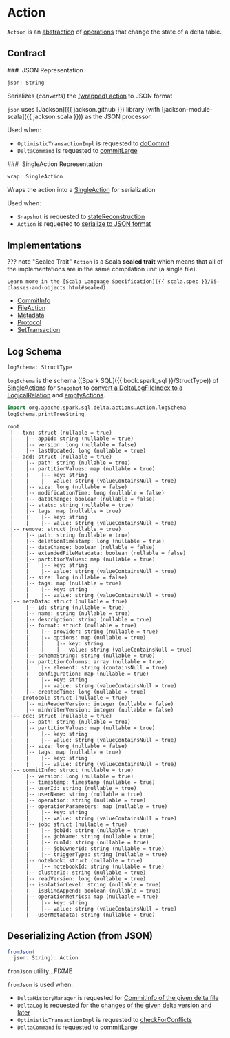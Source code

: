 # Action

`Action` is an [abstraction](#contract) of [operations](#implementations) that change the state of a delta table.

## Contract

### <span id="json"> JSON Representation

```scala
json: String
```

Serializes (_converts_) the [(wrapped) action](#wrap) to JSON format

`json` uses [Jackson]({{ jackson.github }}) library (with [jackson-module-scala]({{ jackson.scala }})) as the JSON processor.

Used when:

* `OptimisticTransactionImpl` is requested to [doCommit](OptimisticTransactionImpl.md#doCommit)
* `DeltaCommand` is requested to [commitLarge](commands/DeltaCommand.md#commitLarge)

### <span id="wrap"> SingleAction Representation

```scala
wrap: SingleAction
```

Wraps the action into a [SingleAction](SingleAction.md) for serialization

Used when:

* `Snapshot` is requested to [stateReconstruction](Snapshot.md#stateReconstruction)
* `Action` is requested to [serialize to JSON format](#json)

## Implementations

??? note "Sealed Trait"
    `Action` is a Scala **sealed trait** which means that all of the implementations are in the same compilation unit (a single file).

    Learn more in the [Scala Language Specification]({{ scala.spec }}/05-classes-and-objects.html#sealed).

* [CommitInfo](CommitInfo.md)
* [FileAction](FileAction.md)
* [Metadata](Metadata.md)
* [Protocol](Protocol.md)
* [SetTransaction](SetTransaction.md)

## <span id="logSchema"> Log Schema

```scala
logSchema: StructType
```

`logSchema` is the schema ([Spark SQL]({{ book.spark_sql }}/StructType)) of [SingleAction](SingleAction.md)s for `Snapshot` to [convert a DeltaLogFileIndex to a LogicalRelation](Snapshot.md#indexToRelation) and [emptyActions](Snapshot.md##emptyActions).

```scala
import org.apache.spark.sql.delta.actions.Action.logSchema
logSchema.printTreeString
```

```text
root
 |-- txn: struct (nullable = true)
 |    |-- appId: string (nullable = true)
 |    |-- version: long (nullable = false)
 |    |-- lastUpdated: long (nullable = true)
 |-- add: struct (nullable = true)
 |    |-- path: string (nullable = true)
 |    |-- partitionValues: map (nullable = true)
 |    |    |-- key: string
 |    |    |-- value: string (valueContainsNull = true)
 |    |-- size: long (nullable = false)
 |    |-- modificationTime: long (nullable = false)
 |    |-- dataChange: boolean (nullable = false)
 |    |-- stats: string (nullable = true)
 |    |-- tags: map (nullable = true)
 |    |    |-- key: string
 |    |    |-- value: string (valueContainsNull = true)
 |-- remove: struct (nullable = true)
 |    |-- path: string (nullable = true)
 |    |-- deletionTimestamp: long (nullable = true)
 |    |-- dataChange: boolean (nullable = false)
 |    |-- extendedFileMetadata: boolean (nullable = false)
 |    |-- partitionValues: map (nullable = true)
 |    |    |-- key: string
 |    |    |-- value: string (valueContainsNull = true)
 |    |-- size: long (nullable = false)
 |    |-- tags: map (nullable = true)
 |    |    |-- key: string
 |    |    |-- value: string (valueContainsNull = true)
 |-- metaData: struct (nullable = true)
 |    |-- id: string (nullable = true)
 |    |-- name: string (nullable = true)
 |    |-- description: string (nullable = true)
 |    |-- format: struct (nullable = true)
 |    |    |-- provider: string (nullable = true)
 |    |    |-- options: map (nullable = true)
 |    |    |    |-- key: string
 |    |    |    |-- value: string (valueContainsNull = true)
 |    |-- schemaString: string (nullable = true)
 |    |-- partitionColumns: array (nullable = true)
 |    |    |-- element: string (containsNull = true)
 |    |-- configuration: map (nullable = true)
 |    |    |-- key: string
 |    |    |-- value: string (valueContainsNull = true)
 |    |-- createdTime: long (nullable = true)
 |-- protocol: struct (nullable = true)
 |    |-- minReaderVersion: integer (nullable = false)
 |    |-- minWriterVersion: integer (nullable = false)
 |-- cdc: struct (nullable = true)
 |    |-- path: string (nullable = true)
 |    |-- partitionValues: map (nullable = true)
 |    |    |-- key: string
 |    |    |-- value: string (valueContainsNull = true)
 |    |-- size: long (nullable = false)
 |    |-- tags: map (nullable = true)
 |    |    |-- key: string
 |    |    |-- value: string (valueContainsNull = true)
 |-- commitInfo: struct (nullable = true)
 |    |-- version: long (nullable = true)
 |    |-- timestamp: timestamp (nullable = true)
 |    |-- userId: string (nullable = true)
 |    |-- userName: string (nullable = true)
 |    |-- operation: string (nullable = true)
 |    |-- operationParameters: map (nullable = true)
 |    |    |-- key: string
 |    |    |-- value: string (valueContainsNull = true)
 |    |-- job: struct (nullable = true)
 |    |    |-- jobId: string (nullable = true)
 |    |    |-- jobName: string (nullable = true)
 |    |    |-- runId: string (nullable = true)
 |    |    |-- jobOwnerId: string (nullable = true)
 |    |    |-- triggerType: string (nullable = true)
 |    |-- notebook: struct (nullable = true)
 |    |    |-- notebookId: string (nullable = true)
 |    |-- clusterId: string (nullable = true)
 |    |-- readVersion: long (nullable = true)
 |    |-- isolationLevel: string (nullable = true)
 |    |-- isBlindAppend: boolean (nullable = true)
 |    |-- operationMetrics: map (nullable = true)
 |    |    |-- key: string
 |    |    |-- value: string (valueContainsNull = true)
 |    |-- userMetadata: string (nullable = true)
```

## <span id="fromJson"> Deserializing Action (from JSON)

```scala
fromJson(
  json: String): Action
```

`fromJson` utility...FIXME

`fromJson` is used when:

* `DeltaHistoryManager` is requested for [CommitInfo of the given delta file](DeltaHistoryManager.md#getCommitInfo)
* `DeltaLog` is requested for the [changes of the given delta version and later](DeltaLog.md#getChanges)
* `OptimisticTransactionImpl` is requested to [checkForConflicts](OptimisticTransactionImpl.md#checkForConflicts)
* `DeltaCommand` is requested to [commitLarge](commands/DeltaCommand.md#commitLarge)
